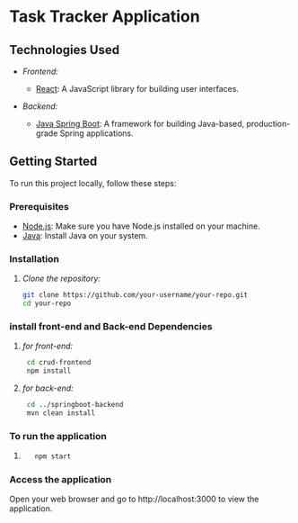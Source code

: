 # Task Tracker Application

## Technologies Used

- *Frontend:*
  - [React](https://reactjs.org/): A JavaScript library for building user interfaces.

- *Backend:*
  - [Java Spring Boot](https://spring.io/projects/spring-boot): A framework for building Java-based, production-grade Spring applications.

## Getting Started

To run this project locally, follow these steps:

### Prerequisites

- [Node.js](https://nodejs.org/): Make sure you have Node.js installed on your machine.
- [Java](https://www.java.com/): Install Java on your system.

### Installation

1. *Clone the repository:*
   ```bash
   git clone https://github.com/your-username/your-repo.git
   cd your-repo

### install front-end and Back-end Dependencies 
1. *for front-end:*
   ```bash
    cd crud-frontend
    npm install
2. *for back-end:*
   ```bash
    cd ../springboot-backend
    mvn clean install

### To run the application
1.
   ```bash
      npm start

### Access the application

Open your web browser and go to http://localhost:3000 to view the application.
      





